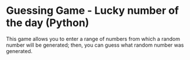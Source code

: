 # Guessing Game - Lucky number of the day (Python)
This game allows you to enter a range of numbers from which a random number will be generated; then, you can guess what random number was generated.
